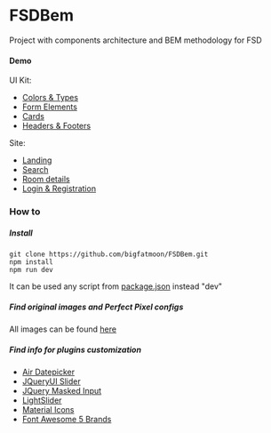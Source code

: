 # FSDBem 
Project with components architecture and BEM methodology for FSD

#### Demo

UI Kit:
* [Colors & Types](https://bigfatmoon.github.io/FSDBem/dist/colors-and-type.html)
* [Form Elements](https://bigfatmoon.github.io/FSDBem/dist/form-elements.html)
* [Cards](https://bigfatmoon.github.io/FSDBem/dist/cards.html)
* [Headers & Footers](https://bigfatmoon.github.io/FSDBem/dist/headers-and-footers.html)

Site:
* [Landing](https://bigfatmoon.github.io/FSDBem/dist/landing.html)
* [Search](https://bigfatmoon.github.io/FSDBem/dist/search-room.html)
* [Room details](https://bigfatmoon.github.io/FSDBem/dist/room-details.html)
* [Login & Registration](https://bigfatmoon.github.io/FSDBem/dist/login.html)

### How to
##### Install
```
git clone https://github.com/bigfatmoon/FSDBem.git
npm install
npm run dev
```
It can be used any script from [package.json](./package.json) instead "dev"

##### Find original images and Perfect Pixel configs
All images can be found [here](./perfect-pixel-imgs)
##### Find info for plugins customization
* [Air Datepicker](https://github.com/t1m0n/air-datepicker)
* [JQueryUI Slider](https://jqueryui.com/slider/#range)
* [JQuery Masked Input](https://github.com/digitalBush/jquery.maskedinput)
* [LightSlider](https://github.com/sachinchoolur/lightslider)
* [Material Icons](https://github.com/marella/material-icons)
* [Font Awesome 5 Brands](https://github.com/FortAwesome/Font-Awesome)


